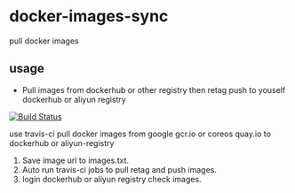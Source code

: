 # docker-images-sync
pull docker images

## usage

- Pull images from dockerhub or other registry then retag push to youself dockerhub or aliyun registry

[![Build Status](https://www.travis-ci.org/Satangelsx/docker-images-sync.svg?branch=main)](https://www.travis-ci.org/Satangelsx/docker-images-sync)

use travis-ci pull docker images from google gcr.io or coreos quay.io to dockerhub or aliyun-registry

1. Save image url to images.txt.
2. Auto run travis-ci jobs to pull retag and push images.
3. login dockerhub or aliyun registry check images.
